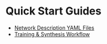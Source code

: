 # Quick Start Guides

* [Network Description YAML Files](<./YAML Quickstart.md>)
* [Training & Synthesis Workflow](./MAX78000_Workflow_Guide.md)
